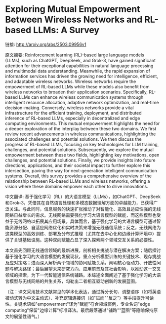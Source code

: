 # Exploring Mutual Empowerment Between Wireless Networks and RL-based LLMs: A Survey

链接: http://arxiv.org/abs/2503.09956v1

原文摘要:
Reinforcement learning (RL)-based large language models (LLMs), such as
ChatGPT, DeepSeek, and Grok-3, have gained significant attention for their
exceptional capabilities in natural language processing and multimodal data
understanding. Meanwhile, the rapid expansion of information services has
driven the growing need for intelligence, efficient, and adaptable wireless
networks. Wireless networks require the empowerment of RL-based LLMs while
these models also benefit from wireless networks to broaden their application
scenarios. Specifically, RL-based LLMs can enhance wireless communication
systems through intelligent resource allocation, adaptive network optimization,
and real-time decision-making. Conversely, wireless networks provide a vital
infrastructure for the efficient training, deployment, and distributed
inference of RL-based LLMs, especially in decentralized and edge computing
environments. This mutual empowerment highlights the need for a deeper
exploration of the interplay between these two domains. We first review recent
advancements in wireless communications, highlighting the associated challenges
and potential solutions. We then discuss the progress of RL-based LLMs,
focusing on key technologies for LLM training, challenges, and potential
solutions. Subsequently, we explore the mutual empowerment between these two
fields, highlighting key motivations, open challenges, and potential solutions.
Finally, we provide insights into future directions, applications, and their
societal impact to further explore this intersection, paving the way for
next-generation intelligent communication systems. Overall, this survey
provides a comprehensive overview of the relationship between RL-based LLMs and
wireless networks, offering a vision where these domains empower each other to
drive innovations.

中文翻译:
基于强化学习（RL）的大语言模型（LLMs），如ChatGPT、DeepSeek和Grok-3，凭借其在自然语言处理和多模态数据理解方面的卓越能力，已获得广泛关注。与此同时，信息服务的快速扩张推动了对智能化、高效且适应性强的无线网络日益增长的需求。无线网络需要强化学习大语言模型的赋能，而这些模型也受益于无线网络以拓展其应用场景。具体而言，基于强化学习的大语言模型可通过智能资源分配、自适应网络优化和实时决策来增强无线通信系统；反之，无线网络为这类模型的高效训练、部署及分布式推理（尤其在去中心化和边缘计算环境中）提供了关键基础设施。这种双向赋能凸显了深入探索两个领域交互关系的必要性。  

本文首先回顾无线通信领域的最新进展，剖析相关挑战与潜在解决方案；随后探讨基于强化学习的大语言模型的发展现状，重点分析模型训练的关键技术、现存挑战及应对策略；进而深入解析两个领域的协同赋能关系，阐明核心驱动力、开放性问题与解决路径；最后展望未来研究方向、应用前景及其社会影响，以推动这一交叉领域的探索，为下一代智能通信系统铺路。本综述全面阐述了基于强化学习的大语言模型与无线网络的共生关系，勾勒出二者相互驱动创新的发展蓝图。  

（注：译文采用技术文献常见的学术化表达，通过拆分长句、调整语序（如将英语被动式转为中文主动式）、补充逻辑连接词（如"进而""反之"）等手段提升可读性。关键术语如"empowerment"译为"赋能"符合领域惯例，专业名词"edge computing"保留"边缘计算"标准译法。最后段落通过"铺路""蓝图"等隐喻保持原文的展望性语气。）

